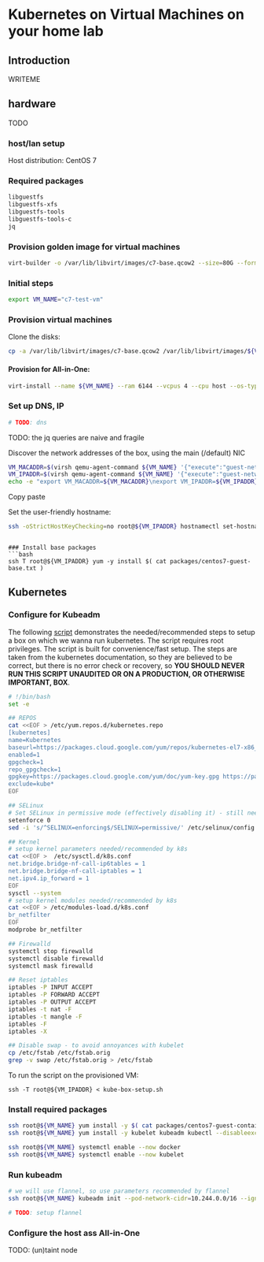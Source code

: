 # Kubernetes on Virtual Machines on your home lab

## Introduction
WRITEME

## hardware
TODO

### host/lan setup

Host distribution: CentOS 7

### Required packages
```bash
libguestfs
libguestfs-xfs
libguestfs-tools
libguestfs-tools-c
jq
```

### Provision golden image for virtual machines
```bash
virt-builder -o /var/lib/libvirt/images/c7-base.qcow2 --size=80G --format qcow2 --ssh-inject root:file:kojiro-kube-lan.pub --update --selinux-relabel --root-password file:rootpw centos-7.6
```

### Initial steps

```bash
export VM_NAME="c7-test-vm"
```

### Provision virtual machines

Clone the disks:
```bash
cp -a /var/lib/libvirt/images/c7-base.qcow2 /var/lib/libvirt/images/${VM_NAME}.qcow2
```


#### Provision for All-in-One:
```bash
virt-install --name ${VM_NAME} --ram 6144 --vcpus 4 --cpu host --os-type linux --os-variant centos7.0 --disk path=/var/lib/libvirt/images/${VM_NAME}.qcow2,device=disk,bus=virtio,format=qcow2 --network bridge=k8sbr0,model=virtio --graphics none --console pty,target_type=serial --import
```

### Set up DNS, IP
```bash
# TODO: dns
```

TODO: the jq queries are naive and fragile

Discover the network addresses of the box, using the main (/default) NIC
```bash
VM_MACADDR=$(virsh qemu-agent-command ${VM_NAME} '{"execute":"guest-network-get-interfaces"}' | jq -r '.return[1] | .["hardware-address"]')
VM_IPADDR=$(virsh qemu-agent-command ${VM_NAME} '{"execute":"guest-network-get-interfaces"}' | jq -r '.return[1] | .["ip-addresses"][0] | .["ip-address"]')
echo -e "export VM_MACADDR=${VM_MACADDR}\nexport VM_IPADDR=${VM_IPADDR}"
```

Copy paste

Set the user-friendly hostname:
```bash
ssh -oStrictHostKeyChecking=no root@${VM_IPADDR} hostnamectl set-hostname ${VM_NAME}.kube.lan
```

```

### Install base packages
```bash
ssh T root@${VM_IPADDR} yum -y install $( cat packages/centos7-guest-base.txt )
```

## Kubernetes

### Configure for Kubeadm

The following [script](scripts/-kube-box-setup.sh) demonstrates the needed/recommended steps to setup a box on which we wanna run kubernetes.
The script requires root privileges.
The script is built for convenience/fast setup. The steps are taken from the kubernetes documentation, so they are believed to be correct,
but there is no error check or recovery, so **YOU SHOULD NEVER RUN THIS SCRIPT UNAUDITED OR ON A PRODUCTION, OR OTHERWISE IMPORTANT, BOX**.

```bash
# !/bin/bash
set -e

## REPOS
cat <<EOF > /etc/yum.repos.d/kubernetes.repo
[kubernetes]
name=Kubernetes
baseurl=https://packages.cloud.google.com/yum/repos/kubernetes-el7-x86_64
enabled=1
gpgcheck=1
repo_gpgcheck=1
gpgkey=https://packages.cloud.google.com/yum/doc/yum-key.gpg https://packages.cloud.google.com/yum/doc/rpm-package-key.gpg
exclude=kube*
EOF

## SELinux
# Set SELinux in permissive mode (effectively disabling it) - still needed as k8s 1.13, unfortunately.
setenforce 0
sed -i 's/^SELINUX=enforcing$/SELINUX=permissive/' /etc/selinux/config

## Kernel
# setup kernel parameters needed/recommended by k8s
cat <<EOF >  /etc/sysctl.d/k8s.conf
net.bridge.bridge-nf-call-ip6tables = 1
net.bridge.bridge-nf-call-iptables = 1
net.ipv4.ip_forward = 1
EOF
sysctl --system
# setup kernel modules needed/recommended by k8s
cat <<EOF > /etc/modules-load.d/k8s.conf
br_netfilter
EOF
modprobe br_netfilter

## Firewalld
systemctl stop firewalld
systemctl disable firewalld
systemctl mask firewalld

## Reset iptables
iptables -P INPUT ACCEPT
iptables -P FORWARD ACCEPT
iptables -P OUTPUT ACCEPT
iptables -t nat -F
iptables -t mangle -F
iptables -F
iptables -X

## Disable swap - to avoid annoyances with kubelet
cp /etc/fstab /etc/fstab.orig
grep -v swap /etc/fstab.orig > /etc/fstab
```

To run the script on the provisioned VM:
```
ssh -T root@${VM_IPADDR} < kube-box-setup.sh
```

### Install required packages

```bash
ssh root@${VM_NAME} yum install -y $( cat packages/centos7-guest-container-base.txt )
ssh root@${VM_NAME} yum install -y kubelet kubeadm kubectl --disableexcludes=kubernetes
```

```bash
ssh root@${VM_NAME} systemctl enable --now docker
ssh root@${VM_NAME} systemctl enable --now kubelet
```

### Run kubeadm

```bash
# we will use flannel, so use parameters recommended by flannel
ssh root@${VM_NAME} kubeadm init --pod-network-cidr=10.244.0.0/16 --ignore-preflight-errors=swap
```

```bash
# TODO: setup flannel
```

### Configure the host ass All-in-One

TODO: (un)taint node

